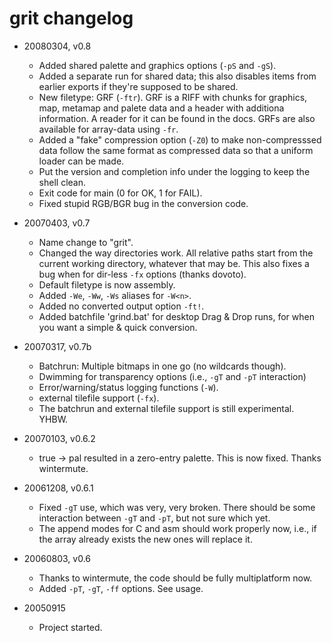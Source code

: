 # grit changelog

- 20080304, v0.8

  - Added shared palette and graphics options (`-pS` and `-gS`).
  - Added a separate run for shared data; this also disables items from earlier
    exports if they're supposed to be shared.
  - New filetype: GRF (`-ftr`). GRF is a RIFF with chunks for graphics, map,
    metamap and palete data and a header with additiona information. A reader
    for it can be found in the docs. GRFs are also available for array-data
    using `-fr`.
  - Added a "fake" compression option (`-Z0`) to make non-compresssed data
    follow the same format as compressed data so that a uniform loader can be
    made.
  - Put the version and completion info under the logging to keep the shell
    clean.
  - Exit code for main (0 for OK, 1 for FAIL).
  - Fixed stupid RGB/BGR bug in the conversion code.

- 20070403, v0.7

  - Name change to "grit".
  - Changed the way directories work. All relative paths start from the current
    working directory, whatever that may be. This also fixes a bug when for
    dir-less `-fx` options (thanks dovoto).
  - Default filetype is now assembly.
  - Added `-We`, `-Ww`, `-Ws` aliases for `-W<n>`.
  - Added no converted output option `-ft!`.
  - Added batchfile 'grind.bat' for desktop Drag & Drop runs, for when you want
    a simple & quick conversion.

- 20070317, v0.7b

  - Batchrun: Multiple bitmaps in one go (no wildcards though).
  - Dwimming for transparency options (i.e., `-gT` and `-pT` interaction)
  - Error/warning/status logging functions (`-W`).
  - external tilefile support (`-fx`).
  - The batchrun and external tilefile support is still experimental. YHBW.

- 20070103, v0.6.2

  - true -> pal resulted in a zero-entry palette. This is now fixed. Thanks
    wintermute.

- 20061208, v0.6.1

  - Fixed `-gT` use, which was very, very broken. There should be some
    interaction between `-gT` and `-pT`, but not sure which yet.
  - The append modes for C and asm should work properly now, i.e., if the array
    already exists the new ones will replace it.

- 20060803, v0.6

  - Thanks to wintermute, the code should be fully multiplatform now.
  - Added `-pT`, `-gT`, `-ff` options. See usage.

- 20050915

  - Project started.
